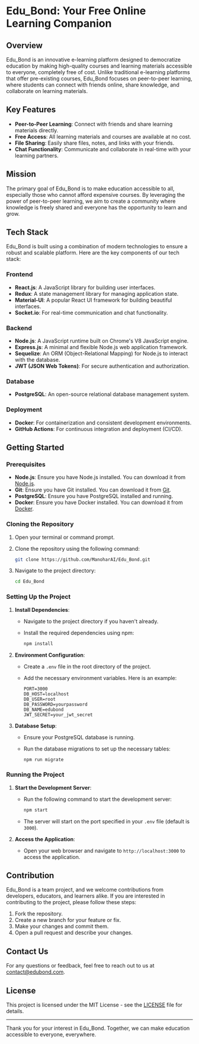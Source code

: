 # Edu_Bond: Your Free Online Learning Companion

## Overview

Edu_Bond is an innovative e-learning platform designed to democratize education by making high-quality courses and learning materials accessible to everyone, completely free of cost. Unlike traditional e-learning platforms that offer pre-existing courses, Edu_Bond focuses on peer-to-peer learning, where students can connect with friends online, share knowledge, and collaborate on learning materials.

## Key Features

- **Peer-to-Peer Learning**: Connect with friends and share learning materials directly.
- **Free Access**: All learning materials and courses are available at no cost.
- **File Sharing**: Easily share files, notes, and links with your friends.
- **Chat Functionality**: Communicate and collaborate in real-time with your learning partners.

## Mission

The primary goal of Edu_Bond is to make education accessible to all, especially those who cannot afford expensive courses. By leveraging the power of peer-to-peer learning, we aim to create a community where knowledge is freely shared and everyone has the opportunity to learn and grow.

## Tech Stack

Edu_Bond is built using a combination of modern technologies to ensure a robust and scalable platform. Here are the key components of our tech stack:

### Frontend

- **React.js**: A JavaScript library for building user interfaces.
- **Redux**: A state management library for managing application state.
- **Material-UI**: A popular React UI framework for building beautiful interfaces.
- **Socket.io**: For real-time communication and chat functionality.

### Backend

- **Node.js**: A JavaScript runtime built on Chrome's V8 JavaScript engine.
- **Express.js**: A minimal and flexible Node.js web application framework.
- **Sequelize**: An ORM (Object-Relational Mapping) for Node.js to interact with the database.
- **JWT (JSON Web Tokens)**: For secure authentication and authorization.

### Database

- **PostgreSQL**: An open-source relational database management system.

### Deployment

- **Docker**: For containerization and consistent development environments.
- **GitHub Actions**: For continuous integration and deployment (CI/CD).

## Getting Started

### Prerequisites

- **Node.js**: Ensure you have Node.js installed. You can download it from [Node.js](https://nodejs.org/).
- **Git**: Ensure you have Git installed. You can download it from [Git](https://git-scm.com/).
- **PostgreSQL**: Ensure you have PostgreSQL installed and running.
- **Docker**: Ensure you have Docker installed. You can download it from [Docker](https://docker.com/).

### Cloning the Repository

1. Open your terminal or command prompt.
2. Clone the repository using the following command:

   ```bash
   git clone https://github.com/ManoharAI/Edu_Bond.git
   ```

3. Navigate to the project directory:

   ```bash
   cd Edu_Bond
   ```

### Setting Up the Project

1. **Install Dependencies**:
   - Navigate to the project directory if you haven't already.
   - Install the required dependencies using npm:

     ```bash
     npm install
     ```

2. **Environment Configuration**:
   - Create a `.env` file in the root directory of the project.
   - Add the necessary environment variables. Here is an example:

     ```env
     PORT=3000
     DB_HOST=localhost
     DB_USER=root
     DB_PASSWORD=yourpassword
     DB_NAME=edubond
     JWT_SECRET=your_jwt_secret
     ```

3. **Database Setup**:
   - Ensure your PostgreSQL database is running.
   - Run the database migrations to set up the necessary tables:

     ```bash
     npm run migrate
     ```

### Running the Project

1. **Start the Development Server**:
   - Run the following command to start the development server:

     ```bash
     npm start
     ```

   - The server will start on the port specified in your `.env` file (default is `3000`).

2. **Access the Application**:
   - Open your web browser and navigate to `http://localhost:3000` to access the application.

## Contribution

Edu_Bond is a team project, and we welcome contributions from developers, educators, and learners alike. If you are interested in contributing to the project, please follow these steps:

1. Fork the repository.
2. Create a new branch for your feature or fix.
3. Make your changes and commit them.
4. Open a pull request and describe your changes.

## Contact Us

For any questions or feedback, feel free to reach out to us at [contact@edubond.com](mailto:contact@edubond.com).

## License

This project is licensed under the MIT License - see the [LICENSE](LICENSE) file for details.

---

Thank you for your interest in Edu_Bond. Together, we can make education accessible to everyone, everywhere.
